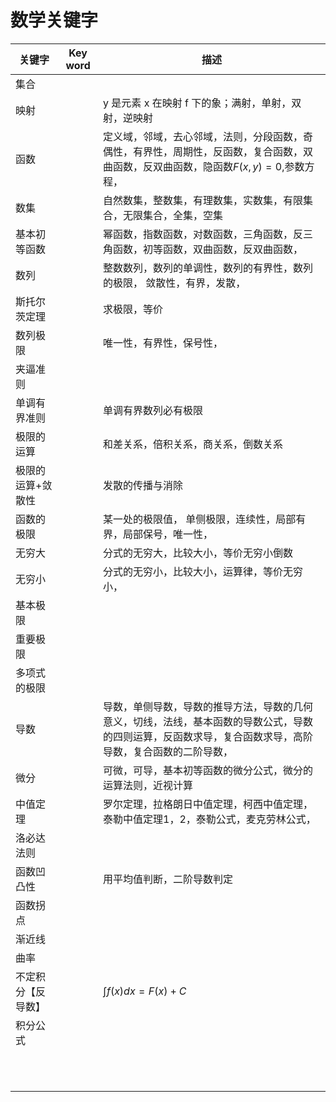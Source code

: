 # 数学关键字

| 关键字             | Key word | 描述                                                         |
| ------------------ | -------- | ------------------------------------------------------------ |
| 集合               |          |                                                              |
| 映射               |          | y 是元素 x 在映射 f 下的象；满射，单射，双射，逆映射         |
| 函数               |          | 定义域，邻域，去心邻域，法则，分段函数，奇偶性，有界性，周期性，反函数，复合函数，双曲函数，反双曲函数，隐函数$F(x, y) = 0$,参数方程， |
| 数集               |          | 自然数集，整数集，有理数集，实数集，有限集合，无限集合，全集，空集 |
| 基本初等函数       |          | 幂函数，指数函数，对数函数，三角函数，反三角函数，初等函数，双曲函数，反双曲函数， |
| 数列               |          | 整数数列，数列的单调性，数列的有界性，数列的极限， 敛散性，有界，发散， |
| 斯托尔茨定理       |          | 求极限，等价                                                 |
| 数列极限           |          | 唯一性，有界性，保号性，                                     |
| 夹逼准则           |          |                                                              |
| 单调有界准则       |          | 单调有界数列必有极限                                         |
| 极限的运算         |          | 和差关系，倍积关系，商关系，倒数关系                         |
| 极限的运算+敛散性  |          | 发散的传播与消除                                             |
| 函数的极限         |          | 某一处的极限值， 单侧极限，连续性，局部有界，局部保号，唯一性， |
| 无穷大             |          | 分式的无穷大，比较大小，等价无穷小倒数                       |
| 无穷小             |          | 分式的无穷小，比较大小，运算律，等价无穷小，                 |
| 基本极限           |          |                                                              |
| 重要极限           |          |                                                              |
| 多项式的极限       |          |                                                              |
| 导数               |          | 导数，单侧导数，导数的推导方法，导数的几何意义，切线，法线，基本函数的导数公式，导数的四则运算，反函数求导，复合函数求导，高阶导数，复合函数的二阶导数， |
| 微分               |          | 可微，可导，基本初等函数的微分公式，微分的运算法则，近视计算 |
| 中值定理           |          | 罗尔定理，拉格朗日中值定理，柯西中值定理，泰勒中值定理1，2，泰勒公式，麦克劳林公式， |
| 洛必达法则         |          |                                                              |
| 函数凹凸性         |          | 用平均值判断，二阶导数判定                                   |
| 函数拐点           |          |                                                              |
| 渐近线             |          |                                                              |
| 曲率               |          |                                                              |
| 不定积分【反导数】 |          | $\int f(x)dx = F(x) + C$                                     |
| 积分公式           |          |                                                              |
|                    |          |                                                              |
|                    |          |                                                              |
|                    |          |                                                              |
|                    |          |                                                              |
|                    |          |                                                              |
|                    |          |                                                              |
|                    |          |                                                              |
|                    |          |                                                              |
|                    |          |                                                              |
|                    |          |                                                              |
|                    |          |                                                              |

